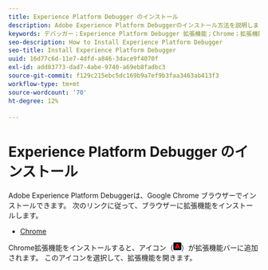 ```yaml
---
title: Experience Platform Debugger のインストール
description: Adobe Experience Platform Debuggerのインストール方法を説明します。
keywords: デバッガー；Experience Platform Debugger 拡張機能；Chrome；拡張機能；インストール
seo-description: How to Install Experience Platform Debugger
seo-title: Install Experience Platform Debugger
uuid: 16d77c6d-11e7-4dfd-a846-3dace9f4070f
exl-id: add83773-dad7-4abe-9740-a69eb8fadbc3
source-git-commit: f129c215ebc5dc169b9a7ef9b3faa3463ab413f3
workflow-type: tm+mt
source-wordcount: '70'
ht-degree: 12%

---
```


# Experience Platform Debugger のインストール

Adobe Experience Platform Debuggerは、Google Chrome ブラウザーでインストールできます。 次のリンクに従って、ブラウザーに拡張機能をインストールします。

* [Chrome](https://chrome.google.com/webstore/detail/adobe-experience-platform/bfnnokhpnncpkdmbokanobigaccjkpob)

Chrome拡張機能をインストールすると、アイコン（![](images/start-icon.jpg)）が拡張機能バーに追加されます。 このアイコンを選択して、拡張機能を開きます。
